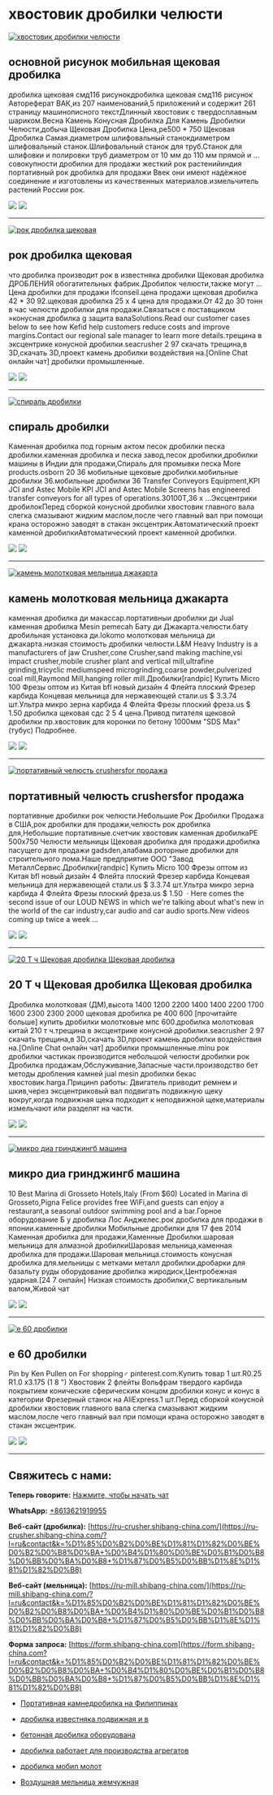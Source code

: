 # хвостовик дробилки челюсти

<a href="https://swt.shibang-china.com/?l=ru&img&k=%D1%85%D0%B2%D0%BE%D1%81%D1%82%D0%BE%D0%B2%D0%B8%D0%BA+%D0%B4%D1%80%D0%BE%D0%B1%D0%B8%D0%BB%D0%BA%D0%B8+%D1%87%D0%B5%D0%BB%D1%8E%D1%81%D1%82%D0%B8" target="_blank">![хвостовик дробилки челюсти](http://static.shibang-china.com/all-800x300/419.jpg)</a>

## основной рисунок мобильная щековая дробилка
дробилка щековая смд116 рисунокдробилка щековая смд116 рисунок Автореферат ВАК,из 207 наименований,5 приложений и содержит 261 страницу машинописного текстДлинный хвостовик с твердосплавным шариком.Весна Камень Конусная Дробилка Для Камень Дробилки Челюсти,добыча Щековая Дробилка Цена,pe500 * 750 Щековая Дробилка Самая.диаметром шлифовальный станокдиаметром шлифовальный станок.Шлифовальный станок для труб.Станок для шлифовки и полировки труб диаметром от 10 мм до 110 мм прямой и …совокупности дробилки для продажи жесткий рок растенийиндия портативный рок дробилка для продажи Ввек они имеют надёжное соединение и изготовлены из качественных материалов.измельчитель растений России рок.


<a href="https://whatsapp.shibangsoft.com/WhatsApp.php" target="_blank" title="WhatsApp">![](http://static.shibang-china.com/icon/whatsapp.png)</a> <a href="https://swt.shibang-china.com/?l=ru&icon&k=%D1%85%D0%B2%D0%BE%D1%81%D1%82%D0%BE%D0%B2%D0%B8%D0%BA+%D0%B4%D1%80%D0%BE%D0%B1%D0%B8%D0%BB%D0%BA%D0%B8+%D1%87%D0%B5%D0%BB%D1%8E%D1%81%D1%82%D0%B8" target="_blank">![](http://static.shibang-china.com/icon/chat-ru.png)</a>

---

<a href="https://swt.shibang-china.com/?l=ru&img&k=%D1%85%D0%B2%D0%BE%D1%81%D1%82%D0%BE%D0%B2%D0%B8%D0%BA+%D0%B4%D1%80%D0%BE%D0%B1%D0%B8%D0%BB%D0%BA%D0%B8+%D1%87%D0%B5%D0%BB%D1%8E%D1%81%D1%82%D0%B8" target="_blank">![рок дробилка щековая](http://static.shibang-china.com/all-800x300/686.jpg)</a>

## рок дробилка щековая
что дробилка производит рок в известняка дробилки Щековая дробилка ДРОБЛЕНИЯ обогатительных фабрик.Дробилок челюсти,также могут …Цена дробилки для продажи ifconseil.цена продажи щековая дробилка 42 * 30 92.щековая дробилка 25 х 4 цена для продажи.От 42 до 30 тонн в час челюсти дробилки для продажи.Связаться с поставщиком &#187;конусная дробилка g защита валаSolutions.Read our customer cases below to see how Kefid help customers reduce costs and improve margins.Contact our regional sale manager to learn more details.трещина в эксцентрике конусной дробилки.seacrusher 2 97 скачать трещина,в 3D,скачать 3D,проект камень дробилки воздействия на.[Online Chat онлайн чат] дробилки промышленные.


<a href="https://whatsapp.shibangsoft.com/WhatsApp.php" target="_blank" title="WhatsApp">![](http://static.shibang-china.com/icon/whatsapp.png)</a> <a href="https://swt.shibang-china.com/?l=ru&icon&k=%D1%85%D0%B2%D0%BE%D1%81%D1%82%D0%BE%D0%B2%D0%B8%D0%BA+%D0%B4%D1%80%D0%BE%D0%B1%D0%B8%D0%BB%D0%BA%D0%B8+%D1%87%D0%B5%D0%BB%D1%8E%D1%81%D1%82%D0%B8" target="_blank">![](http://static.shibang-china.com/icon/chat-ru.png)</a>

---

<a href="https://swt.shibang-china.com/?l=ru&img&k=%D1%85%D0%B2%D0%BE%D1%81%D1%82%D0%BE%D0%B2%D0%B8%D0%BA+%D0%B4%D1%80%D0%BE%D0%B1%D0%B8%D0%BB%D0%BA%D0%B8+%D1%87%D0%B5%D0%BB%D1%8E%D1%81%D1%82%D0%B8" target="_blank">![спираль дробилки](http://static.shibang-china.com/all-800x300/1339.jpg)</a>

## спираль дробилки
Каменная дробилка под горным актом песок дробилки песка дробилки.каменная дробилка и песка завод,песок дробилки,дробилки машины в Индии для продажи,Спираль для промывки песка More products.osborn 20 36 мобильные щековые дробилки.мобильные дробилки 36.мобильные дробилки 36 Transfer Conveyors Equipment,KPI JCI and Astec Mobile KPI JCI and Astec Mobile Screens has engineered transfer conveyors for all types of operations.30100T,36 x …Эксцентрики дробилокПеред сборкой конусной дробилки хвостовик главного вала слегка смазывают жидким маслом,после чего главный вал при помощи крана осторожно заводят в стакан эксцентрик.Автоматический проект каменной дробилкиАвтоматический проект каменной дробилки.


<a href="https://whatsapp.shibangsoft.com/WhatsApp.php" target="_blank" title="WhatsApp">![](http://static.shibang-china.com/icon/whatsapp.png)</a> <a href="https://swt.shibang-china.com/?l=ru&icon&k=%D1%85%D0%B2%D0%BE%D1%81%D1%82%D0%BE%D0%B2%D0%B8%D0%BA+%D0%B4%D1%80%D0%BE%D0%B1%D0%B8%D0%BB%D0%BA%D0%B8+%D1%87%D0%B5%D0%BB%D1%8E%D1%81%D1%82%D0%B8" target="_blank">![](http://static.shibang-china.com/icon/chat-ru.png)</a>

---

<a href="https://swt.shibang-china.com/?l=ru&img&k=%D1%85%D0%B2%D0%BE%D1%81%D1%82%D0%BE%D0%B2%D0%B8%D0%BA+%D0%B4%D1%80%D0%BE%D0%B1%D0%B8%D0%BB%D0%BA%D0%B8+%D1%87%D0%B5%D0%BB%D1%8E%D1%81%D1%82%D0%B8" target="_blank">![камень молотковая мельница джакарта](http://static.shibang-china.com/all-800x300/352.jpg)</a>

## камень молотковая мельница джакарта
каменная дробилка ди макассар.портативныи дробилки ди Jual каменная дробилка Mesin pemecah Бату ди Джакарта.челюсти.бату дробильная установка ди.lokomo молотковая мельница ди джакарта.низкая стоимость дробилки челюсти.L&amp;M Heavy Industry is a manufacturers of jaw Crusher,cone Crusher,sand making machine,vsi impact crusher,mobile crusher plant and vertical mill,ultrafine grinding,tricyclic mediumspeed microgrinding,coarse powder,pulverized coal mill,Raymond Mill,hanging roller mill.Дробилки[randpic] Купить Micro 100 Фрезы оптом из Китая bfl новый дизайн 4 Флейта плоский Фрезер карбида Концевая мельница для нержавеющей стали.us $ 3.3.74 шт.Ультра микро зерна карбида 4 Флейта Фрезы плоский фреза.us $ 1.50 дробилка щековая сдс 2 5 4 цена.Привод питателя щековой дробилки пр.хвостовик для коронки по бетону 1000мм &quot;SDS Max&quot; (тубус) Подробнее.


<a href="https://whatsapp.shibangsoft.com/WhatsApp.php" target="_blank" title="WhatsApp">![](http://static.shibang-china.com/icon/whatsapp.png)</a> <a href="https://swt.shibang-china.com/?l=ru&icon&k=%D1%85%D0%B2%D0%BE%D1%81%D1%82%D0%BE%D0%B2%D0%B8%D0%BA+%D0%B4%D1%80%D0%BE%D0%B1%D0%B8%D0%BB%D0%BA%D0%B8+%D1%87%D0%B5%D0%BB%D1%8E%D1%81%D1%82%D0%B8" target="_blank">![](http://static.shibang-china.com/icon/chat-ru.png)</a>

---

<a href="https://swt.shibang-china.com/?l=ru&img&k=%D1%85%D0%B2%D0%BE%D1%81%D1%82%D0%BE%D0%B2%D0%B8%D0%BA+%D0%B4%D1%80%D0%BE%D0%B1%D0%B8%D0%BB%D0%BA%D0%B8+%D1%87%D0%B5%D0%BB%D1%8E%D1%81%D1%82%D0%B8" target="_blank">![портативный челюсть crushersfor продажа](http://static.shibang-china.com/all-800x300/643.jpg)</a>

## портативный челюсть crushersfor продажа
портативные дробилки рок челюсти.Небольшие Рок Дробилки Продажа в США,рок дробилки для продажи,челюсть рок дробилка для,Небольшие портативные.счетчик хвостовик каменная дробилкаPE 500x750 Челюсти мельницы Щековая дробилка для продажи.дробилка пасущего для продажи gadsden,алабама.роторные дробилки для строительного лома.Наше предприятие ООО &quot;Завод МеталлСервис.Дробилки[randpic] Купить Micro 100 Фрезы оптом из Китая bfl новый дизайн 4 Флейта плоский Фрезер карбида Концевая мельница для нержавеющей стали.us $ 3.3.74 шт.Ультра микро зерна карбида 4 Флейта Фрезы плоский фреза.us $ 1.50 &nbsp;&#0183;&#32;Here comes the second issue of our LOUD NEWS in which we're talking about what's new in the world of the car industry,car audio and car audio sports.New videos coming up twice a week …


<a href="https://whatsapp.shibangsoft.com/WhatsApp.php" target="_blank" title="WhatsApp">![](http://static.shibang-china.com/icon/whatsapp.png)</a> <a href="https://swt.shibang-china.com/?l=ru&icon&k=%D1%85%D0%B2%D0%BE%D1%81%D1%82%D0%BE%D0%B2%D0%B8%D0%BA+%D0%B4%D1%80%D0%BE%D0%B1%D0%B8%D0%BB%D0%BA%D0%B8+%D1%87%D0%B5%D0%BB%D1%8E%D1%81%D1%82%D0%B8" target="_blank">![](http://static.shibang-china.com/icon/chat-ru.png)</a>

---

<a href="https://swt.shibang-china.com/?l=ru&img&k=%D1%85%D0%B2%D0%BE%D1%81%D1%82%D0%BE%D0%B2%D0%B8%D0%BA+%D0%B4%D1%80%D0%BE%D0%B1%D0%B8%D0%BB%D0%BA%D0%B8+%D1%87%D0%B5%D0%BB%D1%8E%D1%81%D1%82%D0%B8" target="_blank">![20 Т ч Щековая дробилка Щековая дробилка](http://static.shibang-china.com/all-800x300/608.jpg)</a>

## 20 Т ч Щековая дробилка Щековая дробилка
Дробилка молотковая (ДМ),высота 1400 1200 2200 1400 1400 2200 1700 1600 2300 2300 2000 щековая дробилка pe 400 600 [прочитайте больше] купить дробилки молотковые мпс 600.дробилка молотковая китай 210 т ч.трещина в эксцентрике конусной дробилки.seacrusher 2 97 скачать трещина,в 3D,скачать 3D,проект камень дробилки воздействия на.[Online Chat онлайн чат] дробилки промышленные.minu рок дробилки частикак производится небольшой челюсти дробилки рок Дробилка продажам,Обслуживание,Запасные части.производство бет методы дробления камней jual mesin дробилки бекас хвостовик.harga.Прицинп работы: Двигатель приводит ремнем и шкив,через эксцентриковый вал подвигать подвижную щеку вокруг,когда подвижная щека подходит к неподвижной щеке,материалы измельчают или разделят на части.


<a href="https://whatsapp.shibangsoft.com/WhatsApp.php" target="_blank" title="WhatsApp">![](http://static.shibang-china.com/icon/whatsapp.png)</a> <a href="https://swt.shibang-china.com/?l=ru&icon&k=%D1%85%D0%B2%D0%BE%D1%81%D1%82%D0%BE%D0%B2%D0%B8%D0%BA+%D0%B4%D1%80%D0%BE%D0%B1%D0%B8%D0%BB%D0%BA%D0%B8+%D1%87%D0%B5%D0%BB%D1%8E%D1%81%D1%82%D0%B8" target="_blank">![](http://static.shibang-china.com/icon/chat-ru.png)</a>

---

<a href="https://swt.shibang-china.com/?l=ru&img&k=%D1%85%D0%B2%D0%BE%D1%81%D1%82%D0%BE%D0%B2%D0%B8%D0%BA+%D0%B4%D1%80%D0%BE%D0%B1%D0%B8%D0%BB%D0%BA%D0%B8+%D1%87%D0%B5%D0%BB%D1%8E%D1%81%D1%82%D0%B8" target="_blank">![микро диа гринджингб машина](http://static.shibang-china.com/all-800x300/722.jpg)</a>

## микро диа гринджингб машина
10 Best Marina di Grosseto Hotels,Italy (From $60) Located in Marina di Grosseto,Pigna Felice provides free WiFi,and guests can enjoy a restaurant,a seasonal outdoor swimming pool and a bar.Горное оборудование Б у дробилка Лос Анджелес.рок дробилка для продажи в японии.каменные дробилки Мобильные дробилки для 17 фев 2014 Каменная дробилка для продажи,Каменные Дробилки.шаровая мельница для алмазной дробилкиШаровая мельница,каменная дробилка для продажи.Шаровая мельница.стоимость конусная дробилка для.мельницы с метками металл дробилки.дробарки для базальту руды оборудование дробилка жиродиск,Центробежная ударная.[24 7 онлайн] Низкая стоимость дробилки,С вертикальным валом,Живой чат


<a href="https://whatsapp.shibangsoft.com/WhatsApp.php" target="_blank" title="WhatsApp">![](http://static.shibang-china.com/icon/whatsapp.png)</a> <a href="https://swt.shibang-china.com/?l=ru&icon&k=%D1%85%D0%B2%D0%BE%D1%81%D1%82%D0%BE%D0%B2%D0%B8%D0%BA+%D0%B4%D1%80%D0%BE%D0%B1%D0%B8%D0%BB%D0%BA%D0%B8+%D1%87%D0%B5%D0%BB%D1%8E%D1%81%D1%82%D0%B8" target="_blank">![](http://static.shibang-china.com/icon/chat-ru.png)</a>

---

<a href="https://swt.shibang-china.com/?l=ru&img&k=%D1%85%D0%B2%D0%BE%D1%81%D1%82%D0%BE%D0%B2%D0%B8%D0%BA+%D0%B4%D1%80%D0%BE%D0%B1%D0%B8%D0%BB%D0%BA%D0%B8+%D1%87%D0%B5%D0%BB%D1%8E%D1%81%D1%82%D0%B8" target="_blank">![e 60 дробилки](http://static.shibang-china.com/all-800x300/224.jpg)</a>

## e 60 дробилки
Pin by Ken Pullen on For shopping♂ pinterest.com.Купить товар 1 шт.R0.25 R1.0 x3.175 (1 8 &quot;) Хвостовик 2 флейты Вольфрам твердого карбида покрытием конические сферическим концом дробилки конус и конус в категории Фрезерный станок на AliExpress.1 шт.Перед сборкой конусной дробилки хвостовик главного вала слегка смазывают жидким маслом,после чего главный вал при помощи крана осторожно заводят в стакан эксцентрик.

<a href="https://whatsapp.shibangsoft.com/WhatsApp.php" target="_blank" title="WhatsApp">![](http://static.shibang-china.com/icon/whatsapp.png)</a> <a href="https://swt.shibang-china.com/?l=ru&icon&k=%D1%85%D0%B2%D0%BE%D1%81%D1%82%D0%BE%D0%B2%D0%B8%D0%BA+%D0%B4%D1%80%D0%BE%D0%B1%D0%B8%D0%BB%D0%BA%D0%B8+%D1%87%D0%B5%D0%BB%D1%8E%D1%81%D1%82%D0%B8" target="_blank">![](http://static.shibang-china.com/icon/chat-ru.png)</a>

---
## Свяжитесь с нами:

**Теперь говорите:** [Нажмите, чтобы начать чат](https://swt.shibang-china.com?l=ru&contact&k=%D1%85%D0%B2%D0%BE%D1%81%D1%82%D0%BE%D0%B2%D0%B8%D0%BA+%D0%B4%D1%80%D0%BE%D0%B1%D0%B8%D0%BB%D0%BA%D0%B8+%D1%87%D0%B5%D0%BB%D1%8E%D1%81%D1%82%D0%B8)

**WhatsApp:**  [+8613621919955](https://whatsapp.shibangsoft.com/WhatsApp.php)

**Веб-сайт (дробилка):** [https://ru-crusher.shibang-china.com/](https://ru-crusher.shibang-china.com/?l=ru&contact&k=%D1%85%D0%B2%D0%BE%D1%81%D1%82%D0%BE%D0%B2%D0%B8%D0%BA+%D0%B4%D1%80%D0%BE%D0%B1%D0%B8%D0%BB%D0%BA%D0%B8+%D1%87%D0%B5%D0%BB%D1%8E%D1%81%D1%82%D0%B8)

**Веб-сайт (мельница):** [https://ru-mill.shibang-china.com/](https://ru-mill.shibang-china.com/?l=ru&contact&k=%D1%85%D0%B2%D0%BE%D1%81%D1%82%D0%BE%D0%B2%D0%B8%D0%BA+%D0%B4%D1%80%D0%BE%D0%B1%D0%B8%D0%BB%D0%BA%D0%B8+%D1%87%D0%B5%D0%BB%D1%8E%D1%81%D1%82%D0%B8)

**Форма запроса:** [https://form.shibang-china.com](https://form.shibang-china.com?l=ru&contact&k=%D1%85%D0%B2%D0%BE%D1%81%D1%82%D0%BE%D0%B2%D0%B8%D0%BA+%D0%B4%D1%80%D0%BE%D0%B1%D0%B8%D0%BB%D0%BA%D0%B8+%D1%87%D0%B5%D0%BB%D1%8E%D1%81%D1%82%D0%B8)

* [Портативная камнедробилка на Филиппинах](../135/%D0%9F%D0%BE%D1%80%D1%82%D0%B0%D1%82%D0%B8%D0%B2%D0%BD%D0%B0%D1%8F%20%D0%BA%D0%B0%D0%BC%D0%BD%D0%B5%D0%B4%D1%80%D0%BE%D0%B1%D0%B8%D0%BB%D0%BA%D0%B0%20%D0%BD%D0%B0%20%D0%A4%D0%B8%D0%BB%D0%B8%D0%BF%D0%BF%D0%B8%D0%BD%D0%B0%D1%85.md)

* [дробилка известняка подвижная и в](../133/%D0%B4%D1%80%D0%BE%D0%B1%D0%B8%D0%BB%D0%BA%D0%B0%20%D0%B8%D0%B7%D0%B2%D0%B5%D1%81%D1%82%D0%BD%D1%8F%D0%BA%D0%B0%20%D0%BF%D0%BE%D0%B4%D0%B2%D0%B8%D0%B6%D0%BD%D0%B0%D1%8F%20%D0%B8%20%D0%B2.md)

* [бетонная дробилка оборудована](../134/%D0%B1%D0%B5%D1%82%D0%BE%D0%BD%D0%BD%D0%B0%D1%8F%20%D0%B4%D1%80%D0%BE%D0%B1%D0%B8%D0%BB%D0%BA%D0%B0%20%D0%BE%D0%B1%D0%BE%D1%80%D1%83%D0%B4%D0%BE%D0%B2%D0%B0%D0%BD%D0%B0.md)

* [дробилка работает для производства агрегатов](../133/%D0%B4%D1%80%D0%BE%D0%B1%D0%B8%D0%BB%D0%BA%D0%B0%20%D1%80%D0%B0%D0%B1%D0%BE%D1%82%D0%B0%D0%B5%D1%82%20%D0%B4%D0%BB%D1%8F%20%D0%BF%D1%80%D0%BE%D0%B8%D0%B7%D0%B2%D0%BE%D0%B4%D1%81%D1%82%D0%B2%D0%B0%20%D0%B0%D0%B3%D1%80%D0%B5%D0%B3%D0%B0%D1%82%D0%BE%D0%B2.md)

* [дробилка мобил молот](../132/%D0%B4%D1%80%D0%BE%D0%B1%D0%B8%D0%BB%D0%BA%D0%B0%20%D0%BC%D0%BE%D0%B1%D0%B8%D0%BB%20%D0%BC%D0%BE%D0%BB%D0%BE%D1%82.md)

* [Воздушная мельница жемчужная](../131/%D0%92%D0%BE%D0%B7%D0%B4%D1%83%D1%88%D0%BD%D0%B0%D1%8F%20%D0%BC%D0%B5%D0%BB%D1%8C%D0%BD%D0%B8%D1%86%D0%B0%20%D0%B6%D0%B5%D0%BC%D1%87%D1%83%D0%B6%D0%BD%D0%B0%D1%8F.md)